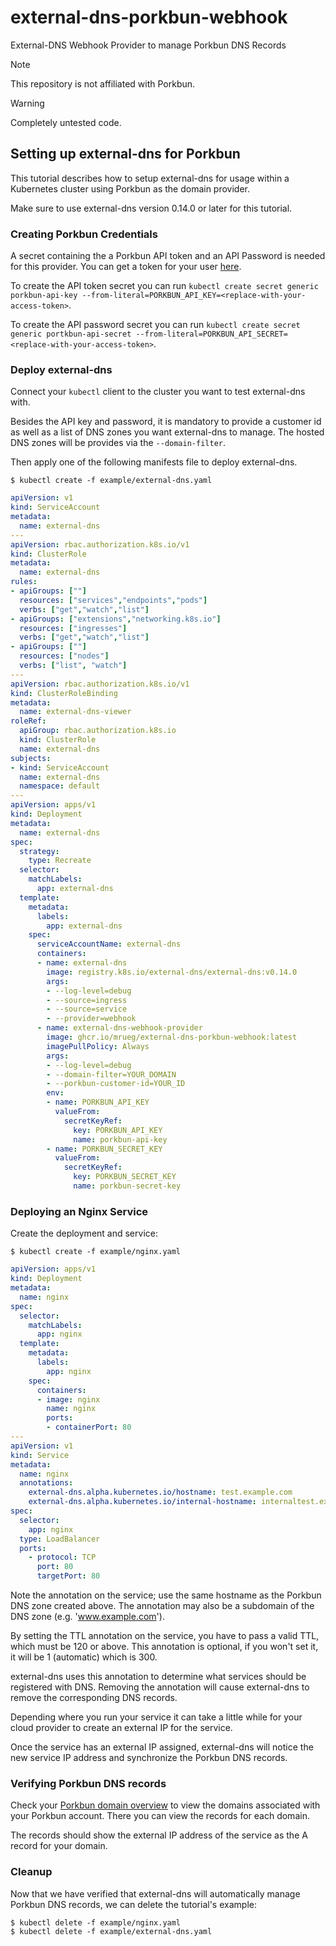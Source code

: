 # external-dns-porkbun-webhook

External-DNS Webhook Provider to manage Porkbun DNS Records

> [!NOTE]
> This repository is not affiliated with Porkbun.

> [!WARNING]
> Completely untested code.


## Setting up external-dns for Porkbun

This tutorial describes how to setup external-dns for usage within a Kubernetes cluster using Porkbun as the domain provider.

Make sure to use external-dns version 0.14.0 or later for this tutorial.

### Creating Porkbun Credentials

A secret containing the a Porkbun API token and an API Password is needed for this provider. You can get a token for your user [here](https://porkbun.com/account/api).

To create the API token secret you can run `kubectl create secret generic porkbun-api-key --from-literal=PORKBUN_API_KEY=<replace-with-your-access-token>`.

To create the API password secret you can run `kubectl create secret generic portkbun-api-secret --from-literal=PORKBUN_API_SECRET=<replace-with-your-access-token>`.

### Deploy external-dns

Connect your `kubectl` client to the cluster you want to test external-dns with.

Besides the API key and password, it is mandatory to provide a customer id as well as a list of DNS zones you want external-dns to manage. The hosted DNS zones will be provides via the `--domain-filter`.

Then apply one of the following manifests file to deploy external-dns.

```
$ kubectl create -f example/external-dns.yaml
```

[embedmd]:# (example/external-dns.yaml)
```yaml
apiVersion: v1
kind: ServiceAccount
metadata:
  name: external-dns
---
apiVersion: rbac.authorization.k8s.io/v1
kind: ClusterRole
metadata:
  name: external-dns
rules:
- apiGroups: [""]
  resources: ["services","endpoints","pods"]
  verbs: ["get","watch","list"]
- apiGroups: ["extensions","networking.k8s.io"]
  resources: ["ingresses"]
  verbs: ["get","watch","list"]
- apiGroups: [""]
  resources: ["nodes"]
  verbs: ["list", "watch"]
---
apiVersion: rbac.authorization.k8s.io/v1
kind: ClusterRoleBinding
metadata:
  name: external-dns-viewer
roleRef:
  apiGroup: rbac.authorization.k8s.io
  kind: ClusterRole
  name: external-dns
subjects:
- kind: ServiceAccount
  name: external-dns
  namespace: default
---
apiVersion: apps/v1
kind: Deployment
metadata:
  name: external-dns
spec:
  strategy:
    type: Recreate
  selector:
    matchLabels:
      app: external-dns
  template:
    metadata:
      labels:
        app: external-dns
    spec:
      serviceAccountName: external-dns
      containers:
      - name: external-dns
        image: registry.k8s.io/external-dns/external-dns:v0.14.0
        args:
        - --log-level=debug
        - --source=ingress
        - --source=service
        - --provider=webhook
      - name: external-dns-webhook-provider
        image: ghcr.io/mrueg/external-dns-porkbun-webhook:latest
        imagePullPolicy: Always
        args:
        - --log-level=debug
        - --domain-filter=YOUR_DOMAIN
        - --porkbun-customer-id=YOUR_ID
        env:
        - name: PORKBUN_API_KEY
          valueFrom:
            secretKeyRef:
              key: PORKBUN_API_KEY
              name: porkbun-api-key
        - name: PORKBUN_SECRET_KEY
          valueFrom:
            secretKeyRef:
              key: PORKBUN_SECRET_KEY
              name: porkbun-secret-key

```

### Deploying an Nginx Service

Create the deployment and service:

```
$ kubectl create -f example/nginx.yaml
```

[embedmd]:# (example/nginx.yaml)
```yaml
apiVersion: apps/v1
kind: Deployment
metadata:
  name: nginx
spec:
  selector:
    matchLabels:
      app: nginx
  template:
    metadata:
      labels:
        app: nginx
    spec:
      containers:
      - image: nginx
        name: nginx
        ports:
        - containerPort: 80
---
apiVersion: v1
kind: Service
metadata:
  name: nginx
  annotations:
    external-dns.alpha.kubernetes.io/hostname: test.example.com
    external-dns.alpha.kubernetes.io/internal-hostname: internaltest.example.com
spec:
  selector:
    app: nginx
  type: LoadBalancer
  ports:
    - protocol: TCP
      port: 80
      targetPort: 80
```

Note the annotation on the service; use the same hostname as the Porkbun DNS zone created above. The annotation may also be a subdomain
of the DNS zone (e.g. 'www.example.com').

By setting the TTL annotation on the service, you have to pass a valid TTL, which must be 120 or above.
This annotation is optional, if you won't set it, it will be 1 (automatic) which is 300.

external-dns uses this annotation to determine what services should be registered with DNS.  Removing the annotation
will cause external-dns to remove the corresponding DNS records.

Depending where you run your service it can take a little while for your cloud provider to create an external IP for the service.

Once the service has an external IP assigned, external-dns will notice the new service IP address and synchronize
the Porkbun DNS records.

### Verifying Porkbun DNS records

Check your [Porkbun domain overview](https://porkbun.com/account/domainsSpeedy) to view the domains associated with your Porkbun account. There you can view the records for each domain.

The records should show the external IP address of the service as the A record for your domain.

### Cleanup

Now that we have verified that external-dns will automatically manage Porkbun DNS records, we can delete the tutorial's example:

```
$ kubectl delete -f example/nginx.yaml
$ kubectl delete -f example/external-dns.yaml
```
